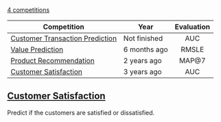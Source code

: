[4 competitions](https://www.kaggle.com/santander/competitions)


Competition | Year | Evaluation
------------|------|:-----------:
[Customer Transaction Prediction](https://www.kaggle.com/c/santander-customer-transaction-prediction) | Not finished | AUC
[Value Prediction](https://www.kaggle.com/c/santander-value-prediction-challenge)   | 6 months ago | RMSLE
[Product Recommendation](https://www.kaggle.com/c/santander-product-recommendation) | 2 years ago | MAP@7
[Customer Satisfaction](https://www.kaggle.com/c/santander-customer-satisfaction)   | 3 years ago | AUC


## [Customer Satisfaction](https://www.kaggle.com/c/santander-customer-satisfaction)
Predict if the customers are satisfied or dissatisfied.

